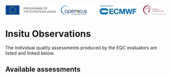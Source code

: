 ![logo](../LogoLine_horizon_C3S.png)

Insitu Observations
=======================

The individual quality assessments produced by the EQC evaluators are listed and linked below.


## Available assessments

```{tableofcontents}
```